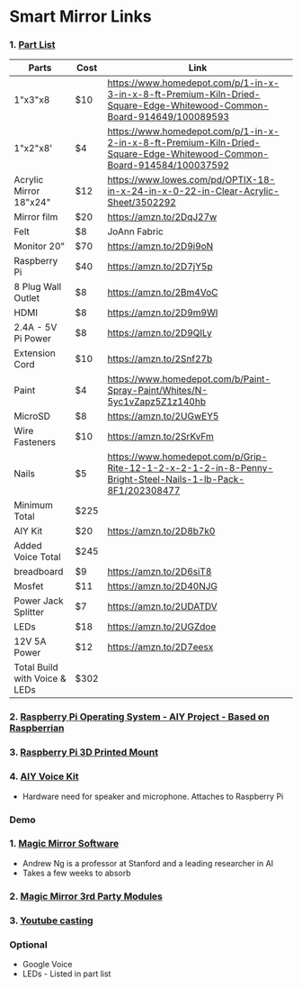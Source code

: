 # Smart Mirror Links

### 1. [Part List](https://docs.google.com/spreadsheets/d/1h5qvkXEVZOfNgKXR6rZw97czoZRrBaVosR97XMHS_1o/edit?usp=sharing)
 
 | Parts | Cost | Link|
 |-------|------|-----|
 |1"x3"x8|   $10 |https://www.homedepot.com/p/1-in-x-3-in-x-8-ft-Premium-Kiln-Dried-Square-Edge-Whitewood-Common-Board-914649/100089593|
 |1"x2"x8'|	$4	|	https://www.homedepot.com/p/1-in-x-2-in-x-8-ft-Premium-Kiln-Dried-Square-Edge-Whitewood-Common-Board-914584/100037592|
 |Acrylic Mirror 18"x24"|	$12		|https://www.lowes.com/pd/OPTIX-18-in-x-24-in-x-0-22-in-Clear-Acrylic-Sheet/3502292|
 |Mirror film	|$20	|	https://amzn.to/2DqJ27w|
 |Felt	|$8|JoAnn Fabric|
 |Monitor	20" |$70	|https://amzn.to/2D9i9oN|
 |Raspberry Pi|	$40	|	https://amzn.to/2D7jY5p|
 |8 Plug Wall Outlet	|$8	|	https://amzn.to/2Bm4VoC|
 |HDMI	|$8	|	https://amzn.to/2D9m9Wl|
 |2.4A - 5V Pi Power	|$8	|	https://amzn.to/2D9QILy|
 |Extension Cord |	$10	|	https://amzn.to/2Snf27b|
 |Paint	|$4	|	https://www.homedepot.com/b/Paint-Spray-Paint/Whites/N-5yc1vZapz5Z1z140hb|
 |MicroSD	|$8	|	https://amzn.to/2UGwEY5|
 |Wire Fasteners |	$10	|	https://amzn.to/2SrKvFm|
 |Nails|	$5|		https://www.homedepot.com/p/Grip-Rite-12-1-2-x-2-1-2-in-8-Penny-Bright-Steel-Nails-1-lb-Pack-8F1/202308477|
 |Minimum Total	|$225||
 |AIY Kit|	$20	|	https://amzn.to/2D8b7k0|
 |Added Voice Total	|$245||
 |breadboard	|$9	|	https://amzn.to/2D6siT8|
 |Mosfet	|$11	|	https://amzn.to/2D40NJG|
 |Power Jack Splitter|	$7	|	https://amzn.to/2UDATDV|
 |LEDs	|$18	|	https://amzn.to/2UGZdoe|
 |12V 5A Power	|$12	|	https://amzn.to/2D7eesx|
 |Total Build with Voice & LEDs | $302||
 

### 2. [Raspberry Pi Operating System - AIY Project - Based on Raspberrian](https://github.com/google/aiyprojects-raspbian/releases)

 
### 3. [Raspberry Pi 3D Printed Mount](https://www.thingiverse.com/thing:1523416)


### 4. [AIY Voice Kit](https://www.amazon.com/Google-GOOGLEAIY-V1-AIY-Voice/dp/B075SFLWKX)

- Hardware need for speaker and microphone. Attaches to Raspberry Pi

### Demo

### 1. [Magic Mirror Software](https://github.com/MichMich/MagicMirror)
 - Andrew Ng is a professor at Stanford and a leading researcher in AI
 - Takes a few weeks to absorb 

### 2. [Magic Mirror 3rd Party Modules](https://github.com/MichMich/MagicMirror/wiki/3rd-party-modules)

### 3. [Youtube casting](https://github.com/kevinatown/MMM-Screencast)

### Optional
 - Google Voice
 - LEDs - Listed in part list






